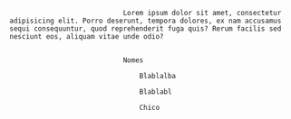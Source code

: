 								Lorem ipsum dolor sit amet, consectetur adipisicing elit. Porro deserunt, tempora dolores, ex nam accusamus sequi consequuntur, quod reprehenderit fuga quis? Rerum facilis sed nesciunt eos, aliquam vitae unde odio?


								Nomes

									Blablalba

									Blablabl

									Chico